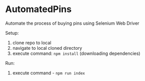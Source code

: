 # AutomatedPins

Automate the process of buying pins using Selenium Web Driver

Setup:
  1. clone repo to local
  2. navigate to local cloned directory
  3. execute command: `npm install` (downloading dependencies)
  
Run:
  1. execute command - `npm run index`
